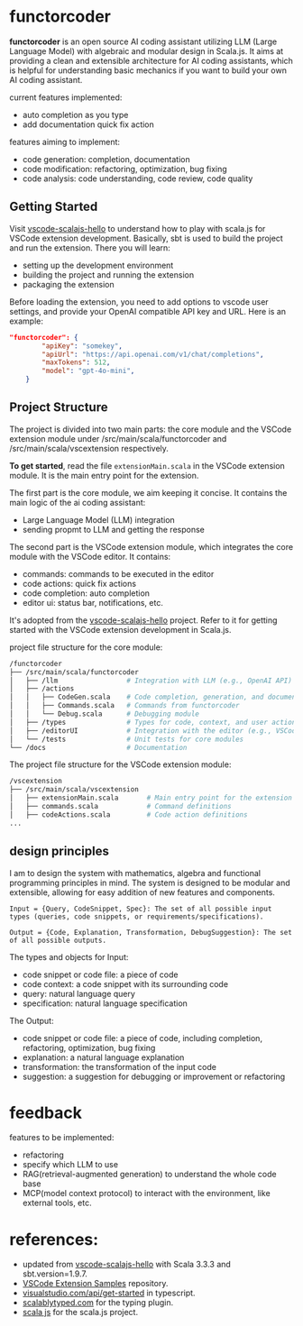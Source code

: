 # functorcoder
**functorcoder** is an open source AI coding assistant utilizing LLM (Large Language Model) with algebraic and modular design in Scala.js. It aims at providing a clean and extensible architecture for AI coding assistants, which is helpful for understanding basic mechanics if you want to build your own AI coding assistant.

current features implemented:
- auto completion as you type
- add documentation quick fix action

features aiming to implement:
- code generation: completion, documentation
- code modification: refactoring, optimization, bug fixing
- code analysis: code understanding, code review, code quality

## Getting Started
Visit [vscode-scalajs-hello](https://github.com/doofin/vscode-scalajs-hello) to understand how to play with scala.js for VSCode extension development. Basically, sbt is used to build the project and run the extension. There you will learn:
- setting up the development environment
- building the project and running the extension
- packaging the extension


Before loading the extension, you need to add options to vscode user settings, and provide your OpenAI compatible API key and URL. Here is an example:

```json
"functorcoder": {
        "apiKey": "somekey",
        "apiUrl": "https://api.openai.com/v1/chat/completions",
        "maxTokens": 512,
        "model": "gpt-4o-mini",
    }
```

## Project Structure
The project is divided into two main parts: the core module and the VSCode extension module under /src/main/scala/functorcoder and /src/main/scala/vscextension respectively.

**To get started**, read the file `extensionMain.scala` in the VSCode extension module. It is the main entry point for the extension. 

The first part is the core module, we aim keeping it concise. It contains the main logic of the ai coding assistant:
- Large Language Model (LLM) integration
- sending propmt to LLM and getting the response

The second part is the VSCode extension module, which integrates the core module with the VSCode editor. It contains:
- commands: commands to be executed in the editor
- code actions: quick fix actions
- code completion: auto completion
- editor ui: status bar, notifications, etc.
  
It's adopted from the [vscode-scalajs-hello](https://github.com/doofin/vscode-scalajs-hello) project. Refer to it for getting started with the VSCode extension development in Scala.js.


project file structure for the core module:
```bash
/functorcoder
├── /src/main/scala/functorcoder
│   ├── /llm                 # Integration with LLM (e.g., OpenAI API)
│   ├── /actions
│   │   ├── CodeGen.scala    # Code completion, generation, and documentation
│   │   ├── Commands.scala   # Commands from functorcoder
│   │   └── Debug.scala      # Debugging module
│   ├── /types               # Types for code, context, and user actions
│   ├── /editorUI            # Integration with the editor (e.g., VSCode)
│   └── /tests               # Unit tests for core modules
└── /docs                    # Documentation
```

The project file structure for the VSCode extension module:
```bash
/vscextension
├── /src/main/scala/vscextension
│   ├── extensionMain.scala       # Main entry point for the extension
│   ├── commands.scala            # Command definitions
│   ├── codeActions.scala         # Code action definitions
...
```


## design principles
I am to design the system with mathematics, algebra and functional programming principles in mind. The system is designed to be modular and extensible, allowing for easy addition of new features and components.

    Input = {Query, CodeSnippet, Spec}: The set of all possible input types (queries, code snippets, or requirements/specifications).

    Output = {Code, Explanation, Transformation, DebugSuggestion}: The set of all possible outputs.

The types and objects for Input:
- code snippet or code file: a piece of code
- code context: a code snippet with its surrounding code
- query: natural language query 
- specification: natural language specification

The Output:
- code snippet or code file: a piece of code, including completion, refactoring, optimization, bug fixing
- explanation: a natural language explanation
- transformation: the transformation of the input code
- suggestion: a suggestion for debugging or improvement or refactoring

# feedback
features to be implemented:
- refactoring
- specify which LLM to use
- RAG(retrieval-augmented generation) to understand the whole code base
- MCP(model context protocol) to interact with the environment, like external tools, etc.


# references:
 - updated from [vscode-scalajs-hello](https://github.com/pme123/vscode-scalajs-hello) with Scala 3.3.3 and sbt.version=1.9.7.
 - [VSCode Extension Samples](https://github.com/microsoft/vscode-extension-samples) repository.
 - [visualstudio.com/api/get-started](https://code.visualstudio.com/api/get-started/your-first-extension) in typescript.
 - [scalablytyped.com](https://scalablytyped.org/docs/plugin) for the typing plugin.
 - [scala js](https://www.scala-js.org/doc/project/) for the scala.js project.
